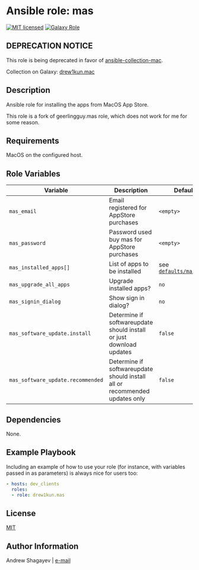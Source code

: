 # Ansible role: mas

[![MIT licensed][mit-badge]][mit-link]
[![Galaxy Role][role-badge]][galaxy-link]

DEPRECATION NOTICE
----
This role is being deprecated in favor of [ansible-collection-mac][mac-github-link].

Collection on Galaxy: [drew1kun.mac][mac-galaxy-link]

Description
----

Ansible role for installing the apps from MacOS App Store.

This role is a fork of geerlingguy.mas role, which does not work for me for some reason.

Requirements
----

MacOS on the configured host.

Role Variables
----

| Variable | Description | Default |
|----------|-------------|---------|
| `mas_email` | Email registered for AppStore purchases | `<empty>` |
| `mas_password` | Password used buy mas for AppStore purchases | `<empty>` |
| `mas_installed_apps[]` | List of apps to be installed | see [`defaults/main.yml`](defaults/main.yml) |
| `mas_upgrade_all_apps` | Upgrade installed apps? | `no` |
| `mas_signin_dialog` | Show sign in dialog? | `no` |
| `mas_software_update.install` | Determine if softwareupdate should install or just download updates | `false` |
| `mas_software_update.recommended` | Determine if softwareupdate should install all or recommended updates only | `false` |

Dependencies
----

None.

Example Playbook
----

Including an example of how to use your role (for instance, with variables passed in as parameters) is always nice for users too:

```yaml
- hosts: dev_clients
  roles:
  - role: drew1kun.mas
```

License
----

[MIT][mit-link]

Author Information
----

Andrew Shagayev | [e-mail](mailto:drewshg@gmail.com)

[role-badge]: https://img.shields.io/badge/role-drew1kun.mas-green.svg
[galaxy-link]: https://galaxy.ansible.com/drew1kun/mas/
[mit-badge]: https://img.shields.io/badge/license-MIT-blue.svg
[mit-link]: https://raw.githubusercontent.com/drew1kun/ansible-mas/master/LICENSE
[mac-github-link]: https://github.com/drew1kun/ansible-collection-mac
[mac-galaxy-link]: https://galaxy.ansible.com/drew1kun/mac

